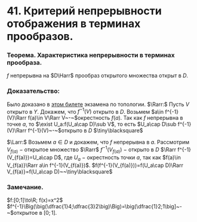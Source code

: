 # 41. Критерий непрерывности отображения в терминах прообразов.

### Теорема. Характеристика непрерывности в терминах прообраза.
$f$ непрерывна на $D\Harr$ прообраз открытого множества открыт в $D$.

### Доказательство:
Было доказано в [этом билете](sem2/notes/topology/exam/6.md) экзамена по топологии.
$\Rarr:$
Пусть $V$ открыто в $Y$. Докажем, что $f^{-1}(V)$ открыто в $D$.
Возьмем $a\in f^{-1}(V)\Rarr f(a)\in V\Rarr V~-~$окрестность $f(a)$.
Так как $f$ непрерывна в точке $a$, то $\exist U_a:f(U_a\cap D)\sub V$, то есть
$U_a\cap D\sub f^{-1}(V)\Rarr f^{-1}(V)~-~$открыто в $D$  $\tiny\blacksquare$

$\Larr:$
Возьмем $a\in D$ и докажем, что $f$ непрерывна в $a$.
Рассмотрим $V_{f(a)}~-~$открытое множество $\Rarr$ $f^{-1}(V_{f(a)})~-~$открыто в $D$ $\Rarr f^{-1}(V_{f(a)})=U_a\cap D$, где $U_a~-~$окрестность точки $a$, так как
$f(a)\in V_{f(a)}\Rarr a\in f^{-1}(V_{f(a)})$.
$f(f^{-1}(V_{f(a)}))=f(U_a\cap D)\Rarr V_{f(a)}=f(U_a\cap D)~~\tiny\blacksquare$

### Замечание.
$f:[0;1]\to\R; f(x)=x^2$
$f^{-1}\Big(\big(\dfrac{1}4;\dfrac{3}2\big)\Big)=\big(\dfrac{1}2;1\big]~-~$открытое в $[0;1]$.